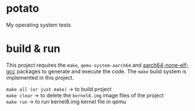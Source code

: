 # potato
My operating system tests

# build & run
This project requires the `make`, `qemu-system-aarch64` and [aarch64-none-elf-gcc](https://developer.arm.com/-/media/Files/downloads/gnu/12.2.rel1/binrel/arm-gnu-toolchain-12.2.rel1-x86_64-aarch64-none-elf.tar.xz?rev=28d5199f6db34e5980aae1062e5a6703&hash=F6F5604BC1A2BBAAEAC4F6E98D8DC35B) packages to generate and execute the code. The `make` build system is implemented in this project.

`make all (or just make)` -> to build project</br>
`make clear` -> to delete the `kernel8.img` image files of the project</br>
`make run` -> to run kernel8.img kernel file in qemu

